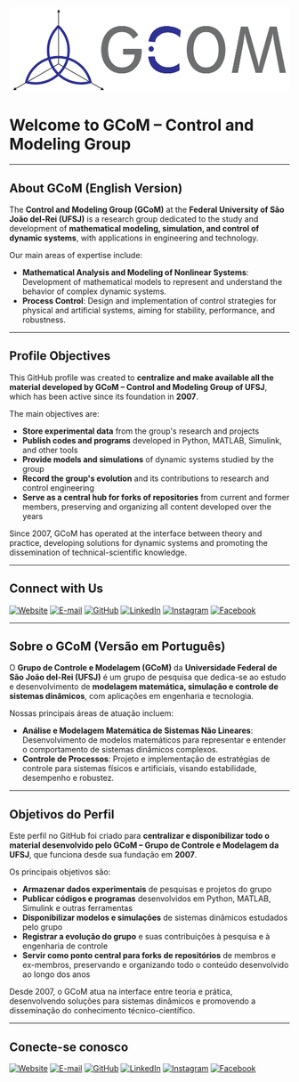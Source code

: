 ![GCoM Logo](gcom_marca_cor.png)

# Welcome to GCoM – Control and Modeling Group 

---

## About GCoM (English Version)

The **Control and Modeling Group (GCoM)** at the **Federal University of São João del-Rei (UFSJ)** is a research group dedicated to the study and development of **mathematical modeling, simulation, and control of dynamic systems**, with applications in engineering and technology.

Our main areas of expertise include:

- **Mathematical Analysis and Modeling of Nonlinear Systems**: Development of mathematical models to represent and understand the behavior of complex dynamic systems.  
- **Process Control**: Design and implementation of control strategies for physical and artificial systems, aiming for stability, performance, and robustness.

---

## Profile Objectives 

This GitHub profile was created to **centralize and make available all the material developed by GCoM – Control and Modeling Group of UFSJ**, which has been active since its foundation in **2007**.  

The main objectives are:  

- **Store experimental data** from the group's research and projects  
- **Publish codes and programs** developed in Python, MATLAB, Simulink, and other tools  
- **Provide models and simulations** of dynamic systems studied by the group  
- **Record the group's evolution** and its contributions to research and control engineering  
- **Serve as a central hub for forks of repositories** from current and former members, preserving and organizing all content developed over the years  

Since 2007, GCoM has operated at the interface between theory and practice, developing solutions for dynamic systems and promoting the dissemination of technical-scientific knowledge.

---

## Connect with Us 

[![Website](https://img.shields.io/badge/Website-ufsj.edu.br/gcom-blue?style=for-the-badge&logo=googlescholar)](https://www.ufsj.edu.br/gcom)
[![E-mail](https://img.shields.io/badge/Email-gcom@ufsj.edu.br-red?style=for-the-badge&logo=gmail)](mailto:gcom@ufsj.edu.br)
[![GitHub](https://img.shields.io/badge/GitHub-gcom--ufsj-black?style=for-the-badge&logo=github)](https://github.com/gcom-ufsj)
[![LinkedIn](https://img.shields.io/badge/LinkedIn-GCoM-blue?style=for-the-badge&logo=linkedin)](https://www.linkedin.com/in/grupo-de-controle-e-modelagem-51b71b365/)
[![Instagram](https://img.shields.io/badge/Instagram-@gcomufsj-purple?style=for-the-badge&logo=instagram)](https://www.instagram.com/gcomufsj/)
[![Facebook](https://img.shields.io/badge/Facebook-GCoM-blue?style=for-the-badge&logo=facebook)](https://www.facebook.com/profile.php?id=100015153696129)


---

## Sobre o GCoM (Versão em Português)

O **Grupo de Controle e Modelagem (GCoM)** da **Universidade Federal de São João del-Rei (UFSJ)** é um grupo de pesquisa que dedica-se ao estudo e desenvolvimento de **modelagem matemática, simulação e controle de sistemas dinâmicos**, com aplicações em engenharia e tecnologia.

Nossas principais áreas de atuação incluem:

- **Análise e Modelagem Matemática de Sistemas Não Lineares**: Desenvolvimento de modelos matemáticos para representar e entender o comportamento de sistemas dinâmicos complexos.  
- **Controle de Processos**: Projeto e implementação de estratégias de controle para sistemas físicos e artificiais, visando estabilidade, desempenho e robustez.

---

## Objetivos do Perfil

Este perfil no GitHub foi criado para **centralizar e disponibilizar todo o material desenvolvido pelo GCoM – Grupo de Controle e Modelagem da UFSJ**, que funciona desde sua fundação em **2007**.  

Os principais objetivos são:  

- **Armazenar dados experimentais** de pesquisas e projetos do grupo  
- **Publicar códigos e programas** desenvolvidos em Python, MATLAB, Simulink e outras ferramentas  
- **Disponibilizar modelos e simulações** de sistemas dinâmicos estudados pelo grupo  
- **Registrar a evolução do grupo** e suas contribuições à pesquisa e à engenharia de controle  
- **Servir como ponto central para forks de repositórios** de membros e ex-membros, preservando e organizando todo o conteúdo desenvolvido ao longo dos anos  

Desde 2007, o GCoM atua na interface entre teoria e prática, desenvolvendo soluções para sistemas dinâmicos e promovendo a disseminação do conhecimento técnico-científico.

---

## Conecte-se conosco 

[![Website](https://img.shields.io/badge/Website-ufsj.edu.br/gcom-blue?style=for-the-badge&logo=googlescholar)](https://www.ufsj.edu.br/gcom)
[![E-mail](https://img.shields.io/badge/Email-gcom@ufsj.edu.br-red?style=for-the-badge&logo=gmail)](mailto:gcom@ufsj.edu.br)
[![GitHub](https://img.shields.io/badge/GitHub-gcom--ufsj-black?style=for-the-badge&logo=github)](https://github.com/gcom-ufsj)
[![LinkedIn](https://img.shields.io/badge/LinkedIn-GCoM-blue?style=for-the-badge&logo=linkedin)](https://www.linkedin.com/in/grupo-de-controle-e-modelagem-51b71b365/)
[![Instagram](https://img.shields.io/badge/Instagram-@gcomufsj-purple?style=for-the-badge&logo=instagram)](https://www.instagram.com/gcomufsj/)
[![Facebook](https://img.shields.io/badge/Facebook-GCoM-blue?style=for-the-badge&logo=facebook)](https://www.facebook.com/profile.php?id=100015153696129)
